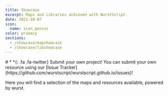 ```yaml
---
title: Showcase
excerpt: Maps and Libraries achieved with WurstScript.
date: 2021-10-07
icon:
  name: icon_genius
color: primary
sections:
  - /showcase/mapshowcase
  - /showcase/libshowcase
---
```


<div class="jumbotron" markdown="1">
# *&nbsp;*{: .fa .fa-twitter} Submit your own project!
You can submit your own resource using our [Issue Tracker](https://github.com/wurstscript/wurstscript.github.io/issues)!
</div>

Here you will find a selection of the maps and resources available, powered by wurst.
